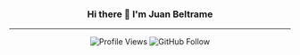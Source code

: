 <div align="center">
  <h3 align="center">Hi there 👋 I'm Juan Beltrame</h3>
 <hr ----------------------------------------------------->
</div>

<div align="center">
  <img src="https://komarev.com/ghpvc/?username=JuanBeltrame" alt="Profile Views" />
 <img src="https://img.shields.io/github/followers/JuanBeltrame?style=social&label=Follow" alt="GitHub Follow" />
</div>





<!--
**JuanBeltrame/JuanBeltrame** is a ✨ _special_ ✨ repository because its `README.md` (this file) appears on your GitHub profile.

Here are some ideas to get you started:

- 🔭 I’m currently working on ...
- 🌱 I’m currently learning ...
- 👯 I’m looking to collaborate on ...
- 🤔 I’m looking for help with ...
- 💬 Ask me about ...
- 📫 How to reach me: ...
- 😄 Pronouns: ...
- ⚡ Fun fact: ...
-->
